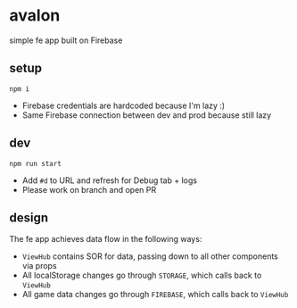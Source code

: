# avalon

simple fe app built on Firebase

## setup

```
npm i
```

- Firebase credentials are hardcoded because I'm lazy :)
- Same Firebase connection between dev and prod because still lazy

## dev

```
npm run start
```

- Add `#d` to URL and refresh for Debug tab + logs
- Please work on branch and open PR

## design

The fe app achieves data flow in the following ways:

- `ViewHub` contains SOR for data, passing down to all other components via props
- All localStorage changes go through `STORAGE`, which calls back to `ViewHub`
- All game data changes go through `FIREBASE`, which calls back to `ViewHub`
